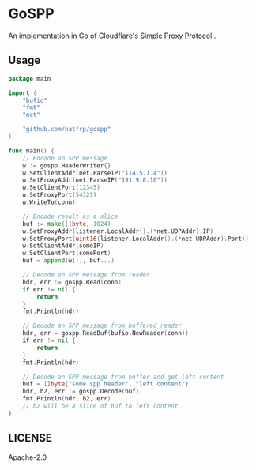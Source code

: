# GoSPP

An implementation in Go of
Cloudflare's [Simple Proxy Protocol](https://developers.cloudflare.com/spectrum/reference/simple-proxy-protocol-header/)
.

## Usage

```go
package main

import (
    "bufio"
    "fmt"
    "net"

    "github.com/natfrp/gospp"
)

func main() {
    // Encode an SPP message
    w := gospp.HeaderWriter{}
    w.SetClientAddr(net.ParseIP("114.5.1.4"))
    w.SetProxyAddr(net.ParseIP("191.9.8.10"))
    w.SetClientPort(12345)
    w.SetProxyPort(54321)
    w.WriteTo(conn)

    // Encode result as a slice
    buf := make([]byte, 1024)
    w.SetProxyAddr(listener.LocalAddr().(*net.UDPAddr).IP)
    w.SetProxyPort(uint16(listener.LocalAddr().(*net.UDPAddr).Port))
    w.SetClientAddr(someIP)
    w.SetClientPort(somePort)
    buf = append(w[:], buf...)

    // Decode an SPP message from reader
    hdr, err := gospp.Read(conn)
    if err != nil {
        return
    }
    fmt.Println(hdr)

    // Decode an SPP message from buffered reader
    hdr, err = gospp.ReadBuf(bufio.NewReader(conn))
    if err != nil {
        return
    }
    fmt.Println(hdr)

    // Decode an SPP message from buffer and get left content
    buf = []byte{"some spp header", "left content"}
    hdr, b2, err := gospp.Decode(buf)
    fmt.Println(hdr, b2, err)
    // b2 will be a slice of buf to left content
}
```

## LICENSE

Apache-2.0